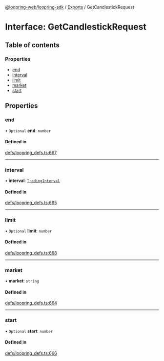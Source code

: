 [@loopring-web/loopring-sdk](../README.md) / [Exports](../modules.md) / GetCandlestickRequest

# Interface: GetCandlestickRequest

## Table of contents

### Properties

- [end](GetCandlestickRequest.md#end)
- [interval](GetCandlestickRequest.md#interval)
- [limit](GetCandlestickRequest.md#limit)
- [market](GetCandlestickRequest.md#market)
- [start](GetCandlestickRequest.md#start)

## Properties

### end

• `Optional` **end**: `number`

#### Defined in

[defs/loopring_defs.ts:667](https://github.com/Loopring/loopring_sdk/blob/300ee65/src/defs/loopring_defs.ts#L667)

___

### interval

• **interval**: [`TradingInterval`](../enums/TradingInterval.md)

#### Defined in

[defs/loopring_defs.ts:665](https://github.com/Loopring/loopring_sdk/blob/300ee65/src/defs/loopring_defs.ts#L665)

___

### limit

• `Optional` **limit**: `number`

#### Defined in

[defs/loopring_defs.ts:668](https://github.com/Loopring/loopring_sdk/blob/300ee65/src/defs/loopring_defs.ts#L668)

___

### market

• **market**: `string`

#### Defined in

[defs/loopring_defs.ts:664](https://github.com/Loopring/loopring_sdk/blob/300ee65/src/defs/loopring_defs.ts#L664)

___

### start

• `Optional` **start**: `number`

#### Defined in

[defs/loopring_defs.ts:666](https://github.com/Loopring/loopring_sdk/blob/300ee65/src/defs/loopring_defs.ts#L666)
